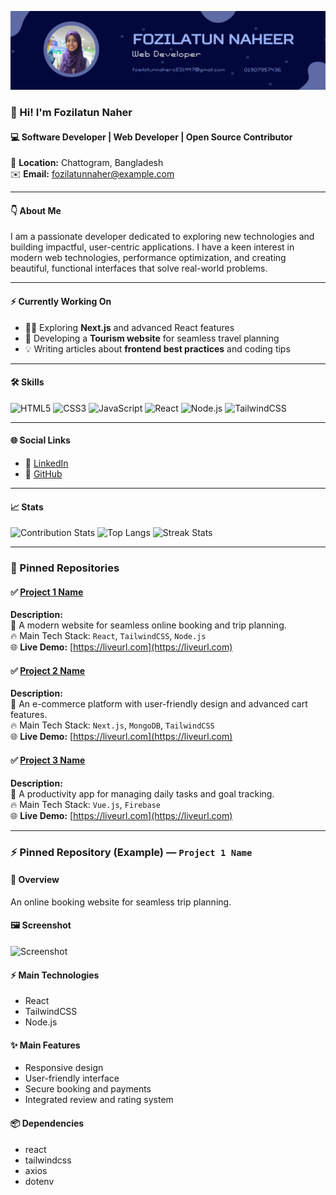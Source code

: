 <!-- Banner Image -->
![banner](https://github.com/FozilatunNaherC231447/FozilatunNaherC231447/blob/main/Banner.png)

<!-- Profile Picture Suggestion -->
<!-- খুব বেশি ফরমাল না খুব বেশি কেজুয়াল না এমন একটা ছবি অ্যাড করুন (যেমন: সাদা বা সলিড ব্যাকগ্রাউন্ড + স্মার্ট কেজুয়াল ড্রেস) -->

### 👋 Hi! I'm **Fozilatun Naher**
#### 💻 Software Developer | Web Developer | Open Source Contributor
📍 **Location:** Chattogram, Bangladesh  
✉️ **Email:** [fozilatunnaher@example.com](mailto:fozilatunnaherc231447@gmail.com)

---

#### 👇 About Me
I am a passionate developer dedicated to exploring new technologies and building impactful, user-centric applications. I have a keen interest in modern web technologies, performance optimization, and creating beautiful, functional interfaces that solve real-world problems.

---

#### ⚡️ Currently Working On
- 👨‍💻 Exploring **Next.js** and advanced React features
- 🚀 Developing a **Tourism website** for seamless travel planning
- 💡 Writing articles about **frontend best practices** and coding tips

---

#### 🛠️ Skills
![HTML5](https://img.shields.io/badge/-HTML5-ff6600?logo=html5&logoColor=white) 
![CSS3](https://img.shields.io/badge/-CSS3-264de4?logo=css3&logoColor=white) 
![JavaScript](https://img.shields.io/badge/-JavaScript-f0db4f?logo=javascript&logoColor=black) 
![React](https://img.shields.io/badge/-React-61DAFB?logo=react&logoColor=black) 
![Node.js](https://img.shields.io/badge/-Node.js-43853d?logo=node.js&logoColor=white) 
![TailwindCSS](https://img.shields.io/badge/-TailwindCSS-38B2AC?logo=tailwindcss&logoColor=white)

---

#### 🌐 Social Links
- 💼 [LinkedIn](https://www.linkedin.com/in/fozilatun-naher-320883284/)  
- 🐙 [GitHub](https://github.com/FozilatunNaherC231447)

---

#### 📈 Stats
![Contribution Stats](https://github-readme-stats.vercel.app/api?username=FozilatunNaherC231447&show_icons=true&theme=radical)
![Top Langs](https://github-readme-stats.vercel.app/api/top-langs/?username=FozilatunNaherC231447&layout=compact&theme=radical)
![Streak Stats](https://github-readme-streak-stats.herokuapp.com/?user=FozilatunNaherC231447)

---

### 📌 Pinned Repositories

#### ✅ [Project 1 Name](https://github.com/FozilatunNaherC231447/project1)

**Description:**  
🌟 A modern website for seamless online booking and trip planning.  
🔥 Main Tech Stack: `React`, `TailwindCSS`, `Node.js`  
🌐 **Live Demo:** [https://liveurl.com](https://liveurl.com)

#### ✅ [Project 2 Name](https://github.com/FozilatunNaherC231447/project2)

**Description:**  
🌟 An e-commerce platform with user-friendly design and advanced cart features.  
🔥 Main Tech Stack: `Next.js`, `MongoDB`, `TailwindCSS`  
🌐 **Live Demo:** [https://liveurl.com](https://liveurl.com)

#### ✅ [Project 3 Name](https://github.com/FozilatunNaherC231447/project3)

**Description:**  
🌟 A productivity app for managing daily tasks and goal tracking.  
🔥 Main Tech Stack: `Vue.js`, `Firebase`  
🌐 **Live Demo:** [https://liveurl.com](https://liveurl.com)

---

### ⚡️ Pinned Repository (Example) — `Project 1 Name`

#### 📖 Overview
An online booking website for seamless trip planning.

#### 🖼️ Screenshot
![Screenshot](https://yourprojecturl/screenshot.png)

#### ⚡️ Main Technologies
- React
- TailwindCSS
- Node.js

#### ✨ Main Features
- Responsive design
- User-friendly interface
- Secure booking and payments
- Integrated review and rating system

#### 📦 Dependencies
- react
- tailwindcss
- axios
- dotenv


